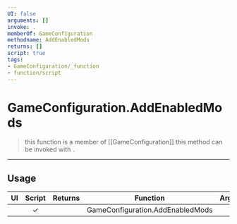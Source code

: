 ```yaml
---
UI: false
arguments: []
invoke: .
memberOf: GameConfiguration
methodname: AddEnabledMods
returns: []
script: true
tags:
- GameConfiguration/_function
- function/script
---
```

# GameConfiguration.AddEnabledMods
> this function is a member of [[GameConfiguration]]
> this method can be invoked with `.`
-----
## Usage
|  UI | Script | Returns | Function | Arguments |
|:---:|:------:|-------:|:--------:|:---------|
| |✓||GameConfiguration.AddEnabledMods||
